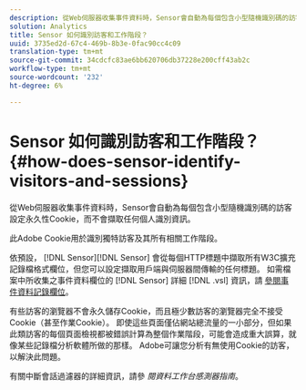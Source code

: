 ```yaml
---
description: 從Web伺服器收集事件資料時，Sensor會自動為每個包含小型隨機識別碼的訪客設定永久性Cookie，而不會擷取任何個人識別資訊。
solution: Analytics
title: Sensor 如何識別訪客和工作階段？
uuid: 3735ed2d-67c4-469b-8b3e-0fac90cc4c09
translation-type: tm+mt
source-git-commit: 34cdcfc83ae6bb620706db37228e200cff43ab2c
workflow-type: tm+mt
source-wordcount: '232'
ht-degree: 6%

---
```



# Sensor 如何識別訪客和工作階段？{#how-does-sensor-identify-visitors-and-sessions}

從Web伺服器收集事件資料時，Sensor會自動為每個包含小型隨機識別碼的訪客設定永久性Cookie，而不會擷取任何個人識別資訊。

此Adobe Cookie用於識別獨特訪客及其所有相關工作階段。

依預設， [!DNL Sensor][!DNL Sensor] 會從每個HTTP標題中擷取所有W3C擴充記錄檔格式欄位，但您可以設定擷取用戶端與伺服器間傳輸的任何標題。 如需檔案中所收集之事件資料欄位的 [!DNL Sensor] 詳細 [!DNL .vsl] 資訊，請 [參閱事件資料記錄欄位](../../home/c-snsr-ovrvw/c-evnt-data-rcd-flds/c-evnt-data-rcd-flds.md#concept-ed2a8797cb5b4995b55ffd50a9f12a44)。

有些訪客的瀏覽器不會永久儲存Cookie，而且極少數訪客的瀏覽器完全不接受Cookie（甚至作業Cookie）。 即使這些頁面僅佔網站總流量的一小部分，但如果此類訪客的每個頁面檢視都被錯誤計算為整個作業階段，可能會造成重大誤算，就像某些記錄檔分析軟體所做的那樣。 Adobe可讓您分析有無使用Cookie的訪客，以解決此問題。

有關中斷會話過濾器的詳細資訊，請參 *閱資料工作台感測器指南*。
